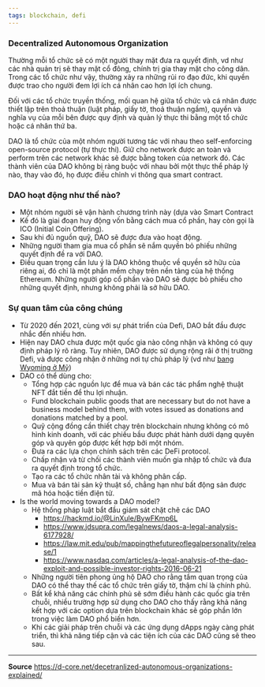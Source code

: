 ```yaml
---
tags: blockchain, defi
---
```


### Decentralized Autonomous Organization
Thường mỗi tổ chức sẽ có một người thay mặt đưa ra quyết định, vd như các nhà quản trị sẽ thay mặt cổ đông, chính trị gia thay mặt cho công dân. Trong các tổ chức như vậy, thường xảy ra những rủi ro đạo đức, khi quyền được trao cho người đem lợi ích cá nhân cao hơn lợi ích chung. 

Đối với các tổ chức truyền thống, mối quan hệ giữa tổ chức và cá nhân được thiết lập trên thoả thuận (luật pháp, giấy tờ, thoả thuận ngầm), quyền và nghĩa vụ của mỗi bên được quy định và quản lý thực thi bằng một tổ chức hoặc cá nhân thứ ba. 

DAO là tổ chức của một nhóm người tương tác với nhau theo self-enforcing open-source protocol (tự thực thi). Giữ cho network được an toàn và perform trên các network khác sẽ được bằng token của network đó. Các thành viên của DAO không bị ràng buộc với nhau bởi một thực thể pháp lý nào, thay vào đó, họ được điều chỉnh vi thông qua smart contract.


### DAO hoạt động như thế nào?
-   Một nhóm người sẽ vận hành chương trình này (dựa vào Smart Contract
-   Kế đó là giai đoạn huy động vốn bằng cách mua cổ phần, hay còn gọi là ICO (Initial Coin Offering).
-   Sau khi đủ nguồn quỹ, DAO sẽ được đưa vào hoạt động.
-   Những người tham gia mua cổ phần sẽ nắm quyền bỏ phiếu những quyết định đề ra với DAO.
-   Điều quan trọng cần lưu ý là DAO không thuộc về quyền sở hữu của riêng ai, đó chỉ là một phần mềm chạy trên nền tảng của hệ thống Ethereum. Những người góp cổ phần vào DAO sẽ được bỏ phiếu cho những quyết định, nhưng không phải là sở hữu DAO.

### Sự quan tâm của công chúng
- Từ 2020 đến 2021, cùng với sự phát triển của Defi, DAO bắt đầu được nhắc đến nhiều hơn. 
- Hiện nay DAO chưa được một quốc gia nào công nhận và không có quy định pháp lý rõ ràng. Tuy nhiên, DAO được sử dụng rộng rãi ở thị trường Defi, và được công nhận ở những nơi tự chủ pháp lý (vd như [bang Wyoming ở Mỹ](https://www.cryptopolitan.com/wyoming-recognizes-eos-based-dao/))
- DAO có thể dùng cho:
	-  Tổng hợp các nguồn lực để mua và bán các tác phẩm nghệ thuật NFT đắt tiền để thu lợi nhuận.
	-  Fund blockchain public goods that are necessary but do not have a business model behind them, with votes issued as donations and donations matched by a pool.
	-   Quỹ cộng đồng cần thiết chạy trên blockchain nhưng không có mô hình kinh doanh, với các phiếu bầu được phát hành dưới dạng quyên góp và quyên góp được kết hợp bởi một nhóm.
	-   Đưa ra các lựa chọn chính sách trên các DeFi protocol.
	-   Chấp nhận và từ chối các thành viên muốn gia nhập tổ chức và đưa ra quyết định trong tổ chức.
	-   Tạo ra các tổ chức nhân tài và không phân cấp. 
	-   Mua và bán tài sản kỹ thuật số, chẳng hạn như bất động sản được mã hóa hoặc tiền điện tử.
- Is the world moving towards a DAO model?
	- Hệ thống pháp luật bắt đầu giám sát chặt chẽ các DAO 
		- https://hackmd.io/@LinXule/BywFKmp6L
		- https://www.jdsupra.com/legalnews/daos-a-legal-analysis-6177928/
		- https://law.mit.edu/pub/mappingthefutureoflegalpersonality/release/1
		- https://www.nasdaq.com/articles/a-legal-analysis-of-the-dao-exploit-and-possible-investor-rights-2016-06-21
	- Những người tiên phong ủng hộ DAO cho rằng tầm quan trọng của DAO có thể thay thế các tổ chức trên giấy tờ, thậm chí là chính phủ.
	- Bất kể khả năng các chính phủ sẽ sớm điều hành các quốc gia trên chuỗi, nhiều trường hợp sử dụng cho DAO cho thấy rằng khả năng kết hợp với các option dựa trên blockchain khác sẽ góp phần lớn trong việc làm DAO phổ biến hơn.
	- Khi các giải pháp trên chuỗi và các ứng dụng dApps ngày càng phát triển, thì khả năng tiếp cận và các tiện ích của các DAO cũng sẽ theo sau.

---

**Source**
https://d-core.net/decetranlized-autonomous-organizations-explained/